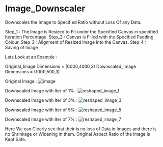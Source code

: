 # Image_Downscaler
Downscales the Image to Specified Ratio without Loss Of any Data.

Step_1 : The Image is Resized to Fit under the Specified Canvas in specified Iteration Percentage.
Step_2 : Canvas is Filled with the Specified Padding Colour.
Step_3 : Alignment of Resized Image into the Canvas.
Step_4 : Saving of Image


Lets Look at an Example : 

Original_Image Dimensions = (6000,4000,3)
Downscaled_Image Dimensions = (1000,500,3)

Original Image :
![image](https://user-images.githubusercontent.com/86544918/183251432-7fda3f67-79bd-49e2-9b23-8e1d5d680733.jpg)

Downscaled Image with Iter of 1% :
![reshaped_image_1](https://user-images.githubusercontent.com/86544918/183251438-4a59b83b-b559-4452-8cac-3acdebc75059.jpg)

Downscaled Image with Iter of 3% :
![reshaped_image_3](https://user-images.githubusercontent.com/86544918/183251444-6e9ca795-c057-4db8-849b-40441816dcf6.jpg)

Downscaled Image with Iter of 5% :
![reshaped_image_5](https://user-images.githubusercontent.com/86544918/183251456-8de909a7-ed72-47cc-b346-13ead84dd39f.jpg)

Downscaled Image with Iter of 7% :
![reshaped_image_7](https://user-images.githubusercontent.com/86544918/183251463-95b80ef8-eab5-4f90-8c75-e6ba943c61a3.jpg)

Here We can Clearly see that their is no loss of Data in Images and there is no Shrinkage or Widening in them. Original Aspect Ratio of the Image is Kept Safe.






